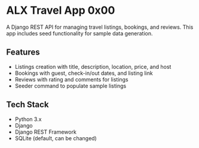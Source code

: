 # ALX Travel App 0x00

A Django REST API for managing travel listings, bookings, and reviews. This app includes seed functionality for sample data generation.

## Features

- Listings creation with title, description, location, price, and host
- Bookings with guest, check-in/out dates, and listing link
- Reviews with rating and comments for listings
- Seeder command to populate sample listings

## Tech Stack

- Python 3.x
- Django
- Django REST Framework
- SQLite (default, can be changed)

